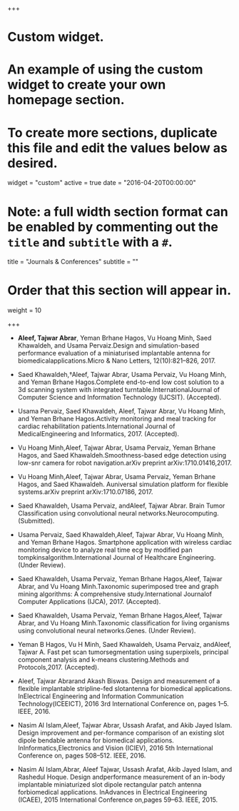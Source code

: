 +++
# Custom widget.
# An example of using the custom widget to create your own homepage section.
# To create more sections, duplicate this file and edit the values below as desired.
widget = "custom"
active = true
date = "2016-04-20T00:00:00"

# Note: a full width section format can be enabled by commenting out the `title` and `subtitle` with a `#`.
title = "Journals & Conferences"
subtitle = ""

# Order that this section will appear in.
weight = 10

+++



- **Aleef,  Tajwar  Abrar**,  Yeman  Brhane  Hagos,  Vu  Hoang  Minh,  Saed  Khawaldeh,  and  Usama  Pervaiz.Design and simulation-based performance evaluation of a miniaturised implantable antenna for biomedicalapplications.Micro & Nano Letters, 12(10):821–826, 2017.

- Saed  Khawaldeh,†Aleef,  Tajwar  Abrar,  Usama  Pervaiz,  Vu  Hoang  Minh,  and  Yeman  Brhane  Hagos.Complete  end-to-end  low  cost  solution  to  a  3d  scanning  system  with  integrated  turntable.InternationalJournal of Computer Science and Information Technology (IJCSIT).  (Accepted).

- Usama  Pervaiz,  Saed  Khawaldeh, Aleef,  Tajwar  Abrar,  Vu  Hoang  Minh,  and  Yeman  Brhane  Hagos.Activity monitoring and meal tracking for cardiac rehabilitation patients.International Journal of MedicalEngineering and Informatics, 2017.  (Accepted).

- Vu  Hoang  Minh,Aleef,  Tajwar  Abrar,  Usama  Pervaiz,  Yeman  Brhane  Hagos,  and  Saed  Khawaldeh.Smoothness-based edge detection using low-snr camera for robot navigation.arXiv preprint arXiv:1710.01416,2017.

- Vu Hoang Minh,Aleef, Tajwar Abrar, Usama Pervaiz, Yeman Brhane Hagos, and Saed Khawaldeh.  Auniversal simulation platform for flexible systems.arXiv preprint arXiv:1710.07186, 2017.

- Saed  Khawaldeh,  Usama  Pervaiz,  andAleef,  Tajwar  Abrar.   Brain Tumor Classification using convolutional neural networks.Neurocomputing.  (Submitted).

- Usama Pervaiz, Saed Khawaldeh,Aleef, Tajwar Abrar, Vu Hoang Minh, and Yeman Brhane Hagos. Smartphone application with wireless cardiac monitoring device to analyze real time ecg by modified pan tompkinsalgorithm.International Journal of Healthcare Engineering.  (Under Review).

- Saed  Khawaldeh,  Usama  Pervaiz,  Yeman  Brhane  Hagos,Aleef,  Tajwar  Abrar,  and  Vu  Hoang  Minh.Taxonomic superimposed tree and graph mining algorithms:  A comprehensive study.International Journalof Computer Applications (IJCA), 2017.  (Accepted).

- Saed  Khawaldeh,  Usama  Pervaiz,  Yeman  Brhane  Hagos,Aleef,  Tajwar  Abrar,  and  Vu  Hoang  Minh.Taxonomic classification for living organisms using convolutional neural networks.Genes.  (Under Review).

- Yeman B Hagos, Vu H Minh, Saed Khawaldeh, Usama Pervaiz, andAleef, Tajwar A. Fast pet scan tumorsegmentation using superpixels, principal component analysis and k-means clustering.Methods and Protocols,2017.  (Accepted).

- Aleef, Tajwar Abrarand Akash Biswas. Design and measurement of a flexible implantable stripline-fed slotantenna for biomedical applications.  InElectrical Engineering and Information Communication Technology(ICEEICT), 2016 3rd International Conference on, pages 1–5. IEEE, 2016. 

- Nasim Al Islam,Aleef, Tajwar Abrar, Ussash Arafat, and Akib Jayed Islam. Design improvement and per-formance comparison of an existing slot dipole bendable antenna for biomedical applications. InInformatics,Electronics and Vision (ICIEV), 2016 5th International Conference on, pages 508–512. IEEE, 2016. 

- Nasim Al Islam,Abrar, Aleef Tajwar, Ussash Arafat, Akib Jayed Islam, and Rashedul Hoque. Design andperformance measurement of an in-body implantable miniaturized slot dipole rectangular patch antenna forbiomedical applications.  InAdvances in Electrical Engineering (ICAEE), 2015 International Conference on,pages 59–63. IEEE, 2015.
